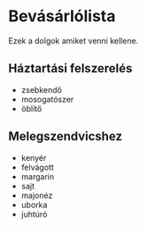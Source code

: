 # Bevásárlólista

Ezek a dolgok amiket venni kellene.

## Háztartási felszerelés

* zsebkendő
* mosogatószer
* öblítő

## Melegszendvicshez

* kenyér
* felvágott
* margarin
* sajt
* majonéz
* uborka
* juhtúró
